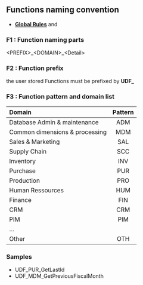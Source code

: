 ## Functions naming convention

- **[Global Rules](GlobalRules.md)** and

### F1 : Function naming parts
\<PREFIX\>\_\<DOMAIN\>\_\<Detail\>

### F2 : Function prefix
the user stored Functions must be prefixed by **UDF\_**

### F3 : Function pattern and domain list
|	Domain	|	Pattern	|
|	:---	|	:---:	|
|	Database Admin & maintenance	|	ADM	|
|	Common dimensions & processing	|	MDM	|
|	Sales & Marketing	|	SAL	|
|	Supply Chain	|	SCC	|
|	Inventory	|	INV	|
|	Purchase	|	PUR	|
|	Production	|	PRO	|
|	Human Ressources	|	HUM	|
|	Finance	|	FIN	|
|	CRM	|	CRM	|
|	PIM	|	PIM	|
|	…	|		|
|	Other	|	OTH	|


### Samples

- UDF_PUR_GetLastId
- UDF_MDM_GetPreviousFiscalMonth

